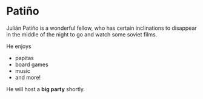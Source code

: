 # Patiño

Julián Patiño is a wonderful fellow, who has certain inclinations to disappear in the middle of the night to go and watch some soviet films.

He enjoys

* papitas
* board games
* music
* and more!

He will host a **big party** shortly.